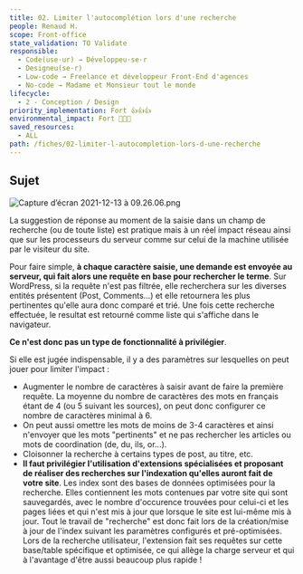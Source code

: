 ```yaml
---
title: 02. Limiter l'autocomplétion lors d'une recherche
people: Renaud H.
scope: Front-office
state_validation: TO Validate
responsible:
  - Code(use·ur) → Développeu·se·r
  - Designeu(se·r)
  - Low-code → Freelance et développeur Front-End d'agences
  - No-code → Madame et Monsieur tout le monde
lifecycle:
  - 2 - Conception / Design
priority_implementation: Fort 👍👍👍
environmental_impact: Fort 🌱🌱🌱
saved_resources:
  - ALL
path: /fiches/02-limiter-l-autocompletion-lors-d-une-recherche
---
```


## Sujet

![Capture d’écran 2021-12-13 à 09.26.06.png](./medias_02/pict1.png)

La suggestion de réponse au moment de la saisie dans un champ de recherche (ou de toute liste) est pratique mais à un réel impact réseau ainsi que sur les processeurs du serveur comme sur celui de la machine utilisée par le visiteur du site.

Pour faire simple, **à chaque caractère saisie, une demande est envoyée au serveur, qui fait alors une requête en base pour rechercher le terme**. Sur WordPress, si la requête n'est pas filtrée, elle recherchera sur les diverses entités présentent (Post, Comments...) et elle retournera les plus pertinentes qu'elle aura donc comparé et trié. Une fois cette recherche effectuée, le resultat est retourné comme liste qui s'affiche dans le navigateur.

**Ce n'est donc pas un type de fonctionnalité à privilégier**.

Si elle est jugée indispensable, il y a des paramètres sur lesquelles on peut jouer pour limiter l'impact :

- Augmenter le nombre de caractères à saisir avant de faire la première requête. La moyenne du nombre de caractères des mots en français étant de 4 (ou 5 suivant les sources), on peut donc configurer ce nombre de caractères minimal à 6.
- On peut aussi omettre les mots de moins de 3-4 caractères et ainsi n'envoyer que les mots "pertinents" et ne pas rechercher les articles ou mots de coordination (de, du, ils, or...).
- Cloisonner la recherche à certains types de post, au titre, etc.
- **Il faut privilégier l'utilisation d'extensions spécialisées et proposant de réaliser des recherches sur l'indexation qu'elles auront fait de votre site**. Les index sont des bases de données optimisées pour la recherche. Elles contiennent les mots contenues par votre site qui sont sauvegardés, avec le nombre d'occurence trouvées pour celui-ci et les pages liées et qui n'est mis à jour que lorsque le site est lui-même mis à jour. Tout le travail de "recherche" est donc fait lors de la création/mise à jour de l'index suivant les paramètres configurés et pré-optimisées. Lors de la recherche utilisateur, l'extension fait ses requêtes sur cette base/table spécifique et optimisée, ce qui allège la charge serveur et qui à l'avantage d'être aussi beaucoup plus rapide !
